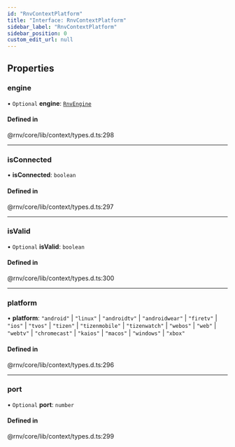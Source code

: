 ```yaml
---
id: "RnvContextPlatform"
title: "Interface: RnvContextPlatform"
sidebar_label: "RnvContextPlatform"
sidebar_position: 0
custom_edit_url: null
---
```


## Properties

### engine

• `Optional` **engine**: [`RnvEngine`](../modules.md#rnvengine)

#### Defined in

@rnv/core/lib/context/types.d.ts:298

___

### isConnected

• **isConnected**: `boolean`

#### Defined in

@rnv/core/lib/context/types.d.ts:297

___

### isValid

• `Optional` **isValid**: `boolean`

#### Defined in

@rnv/core/lib/context/types.d.ts:300

___

### platform

• **platform**: ``"android"`` \| ``"linux"`` \| ``"androidtv"`` \| ``"androidwear"`` \| ``"firetv"`` \| ``"ios"`` \| ``"tvos"`` \| ``"tizen"`` \| ``"tizenmobile"`` \| ``"tizenwatch"`` \| ``"webos"`` \| ``"web"`` \| ``"webtv"`` \| ``"chromecast"`` \| ``"kaios"`` \| ``"macos"`` \| ``"windows"`` \| ``"xbox"``

#### Defined in

@rnv/core/lib/context/types.d.ts:296

___

### port

• `Optional` **port**: `number`

#### Defined in

@rnv/core/lib/context/types.d.ts:299
